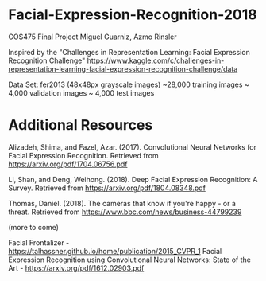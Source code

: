 # Facial-Expression-Recognition-2018

COS475 Final Project
Miguel Guarniz, Azmo Rinsler

Inspired by the "Challenges in Representation Learning: Facial Expression Recognition Challenge"
    https://www.kaggle.com/c/challenges-in-representation-learning-facial-expression-recognition-challenge/data
    
Data Set: fer2013 (48x48px grayscale images)
    ~28,000 training images
    ~ 4,000 validation images
    ~ 4,000 test images

# Additional Resources
Alizadeh, Shima, and Fazel, Azar. (2017). Convolutional Neural Networks for Facial Expression Recognition. Retrieved from 
    https://arxiv.org/pdf/1704.06756.pdf
    
Li, Shan, and Deng, Weihong. (2018). Deep Facial Expression Recognition: A Survey. Retrieved from 
    https://arxiv.org/pdf/1804.08348.pdf
    
Thomas, Daniel. (2018). The cameras that know if you're happy - or a threat. Retrieved from 
    https://www.bbc.com/news/business-44799239
    
(more to come)

Facial Frontalizer - https://talhassner.github.io/home/publication/2015_CVPR_1
Facial Expression Recognition using Convolutional Neural Networks: State of the Art - https://arxiv.org/pdf/1612.02903.pdf
